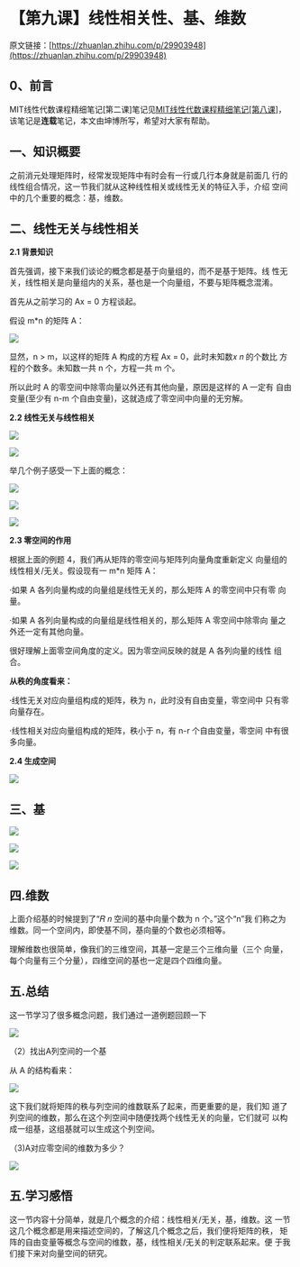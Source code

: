 # 【第九课】线性相关性、基、维数

原文链接：[https://zhuanlan.zhihu.com/p/29903948](https://zhuanlan.zhihu.com/p/29903948)

## **0、前言**

MIT线性代数课程精细笔记\[第二课\]笔记见[MIT线性代数课程精细笔记\[第八课\]](https://zhuanlan.zhihu.com/p/29734799)，该笔记是**连载**笔记，本文由坤博所写，希望对大家有帮助。

## **一、知识概要**

之前消元处理矩阵时，经常发现矩阵中有时会有一行或几行本身就是前面几 行的线性组合情况，这一节我们就从这种线性相关或线性无关的特征入手，介绍 空间中的几个重要的概念：基，维数。

## **二、线性无关与线性相关**

**2.1 背景知识**

首先强调，接下来我们谈论的概念都是基于向量组的，而不是基于矩阵。线 性无关，线性相关是向量组内的关系，基也是一个向量组，不要与矩阵概念混淆。

首先从之前学习的 Ax = 0 方程谈起。

假设 m\*n 的矩阵 A：

![](v2-eeeb8d131ffce2a019faa2141a2c5adc_hd.jpg)

显然，n &gt; m，以这样的矩阵 A 构成的方程 Ax = 0，此时未知数𝑥 𝑛 的个数比 方程的个数多。未知数一共 n 个，方程一共 m 个。

所以此时 A 的零空间中除零向量以外还有其他向量，原因是这样的 A 一定有 自由变量\(至少有 n-m 个自由变量\)，这就造成了零空间中向量的无穷解。

**2.2 线性无关与线性相关**

![](v2-0c8e07417c098e273d7ebcbdcb8c9ab8_hd.jpg)

![](v2-b74c7c06a1cea01b90383e121601f7fd_hd.jpg)

举几个例子感受一下上面的概念：

![](v2-8dee995d27149441d47506278dd89e11_hd.jpg)

![](v2-761e0bcf425a45c1514ff263452b82b4_hd.jpg)

![](v2-9e71aef631f6f879cc0b39c96ca66233_hd.jpg)

**2.3 零空间的作用**

根据上面的例题 4，我们再从矩阵的零空间与矩阵列向量角度重新定义 向量组的线性相关/无关。假设现有一 m\*n 矩阵 A：

·如果 A 各列向量构成的向量组是线性无关的，那么矩阵 A 的零空间中只有零 向量。

·如果 A 各列向量构成的向量组是线性相关的，那么矩阵 A 零空间中除零向 量之外还一定有其他向量。

很好理解上面零空间角度的定义。因为零空间反映的就是 A 各列向量的线性 组合。

  


**从秩的角度看来：**

·线性无关对应向量组构成的矩阵，秩为 n，此时没有自由变量，零空间中 只有零向量存在。

·线性相关对应向量组构成的矩阵，秩小于 n，有 n-r 个自由变量，零空间 中有很多向量。

**2.4 生成空间**

![](v2-3761acbb4be35a18c4723a7560bce3f5_hd.jpg)

## **三、基**

![](v2-92dda5c93e5c0ed2be3eaa0efd6ae4e9_hd.jpg)

![](v2-8ac880b8887d8df44526891e85c53655_hd.jpg)

![](v2-f3c71cec3bfdd3c12453d7f70aa561c9_hd.jpg)

## **四.维数**

上面介绍基的时候提到了“𝑅 𝑛 空间的基中向量个数为 n 个。”这个“n”我 们称之为维数。同一个空间内，即使基不同，基向量的个数也必须相等。

理解维数也很简单，像我们的三维空间，其基一定是三个三维向量（三个 向量，每个向量有三个分量），四维空间的基也一定是四个四维向量。

## **五.总结**

这一节学习了很多概念问题，我们通过一道例题回顾一下

![](v2-140c425e4fcf0d3046ab9a6e2c02e6f3_hd.jpg)

（2）找出A列空间的一个基

从 A 的结构看来：

![](v2-4683c3c76963b8866030a76e9a7a9db2_hd.jpg)

这下我们就将矩阵的秩与列空间的维数联系了起来，而更重要的是，我们知 道了列空间的维数，那么在这个列空间中随便找两个线性无关的向量，它们就可 以构成一组基，这组基就可以生成这个列空间。

（3\)A对应零空间的维数为多少？

![](v2-334aef5bc420745809dcdba6cc6319f8_hd.jpg)

## **五.学习感悟**

这一节内容十分简单，就是几个概念的介绍：线性相关/无关，基，维数。这 一节这几个概念都是用来描述空间的，了解这几个概念之后，我们便将矩阵的秩， 矩阵的自由变量等概念与空间的维数，基，线性相关/无关的判定联系起来。便 于我们接下来对向量空间的研究。

